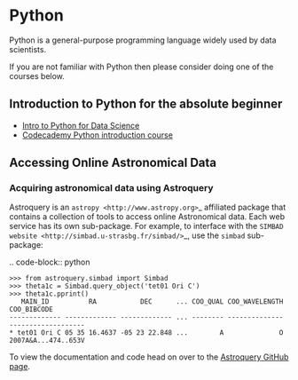 # Python

Python is a general-purpose programming language widely used by data scientists.

If you are not familiar with Python then please consider doing one of the courses below.

## Introduction to Python for the absolute beginner

* <a href="https://www.datacamp.com/courses/intro-to-python-for-data-science" target="_blank">Intro to Python for Data Science</a>
* <a href="https://www.codecademy.com/learn/python" target="_blank">Codecademy Python introduction course</a>


## Accessing Online Astronomical Data

### Acquiring astronomical data using Astroquery

Astroquery is an `astropy <http://www.astropy.org>`_ affiliated package that
contains a collection of tools to access online Astronomical data. Each web
service has its own sub-package. For example, to interface with the `SIMBAD
website <http://simbad.u-strasbg.fr/simbad/>`_, use the ``simbad`` sub-package:

.. code-block:: python

    >>> from astroquery.simbad import Simbad
    >>> theta1c = Simbad.query_object('tet01 Ori C')
    >>> theta1c.pprint()
       MAIN_ID          RA           DEC      ... COO_QUAL COO_WAVELENGTH     COO_BIBCODE
    ------------- ------------- ------------- ... -------- -------------- -------------------
    * tet01 Ori C 05 35 16.4637 -05 23 22.848 ...        A              O 2007A&A...474..653V

To view the documentation and code head on over to the <a href="https://github.com/astropy/astroquery" target="_blank">Astroquery GitHub page</a>.